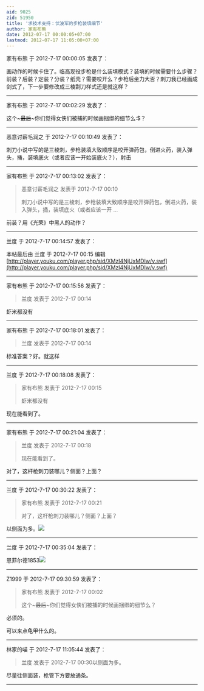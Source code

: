 ```yaml
---
aid: 9025
zid: 51950
title: '求技术支持：伏波军的步枪装填细节'
author: 家有布熊
date: 2012-07-17 00:00:05+07:00
lastmod: 2012-07-17 11:05:00+07:00
---
```


家有布熊 于 2012-7-17 00:00:05 发表了：

画动作的时候卡住了。临高现役步枪是什么装填模式？装填的时候需要什么步骤？前装？后装？定装？分装？纸壳？需要咬开么？步枪后坐力大否？刺刀我已经画成剑式了，下一步要修改成三棱刮刀样式还是就这样？

---------

家有布熊 于 2012-7-17 00:02:29 发表了：

这个~~~最后~~~你们觉得女侠们被捕的时候画捆绑的细节么:$？

---------

恶意讨薪毛润之 于 2012-7-17 00:10:49 发表了：

刺刀小说中写的是三棱刺，步枪装填大致顺序是咬开弹药包，倒进火药，装入弹头，捅，装填底火（或者应该一开始装底火？），射击

---------

家有布熊 于 2012-7-17 00:13:02 发表了：

> 恶意讨薪毛润之 发表于 2012-7-17 00:10
> 
> 刺刀小说中写的是三棱刺，步枪装填大致顺序是咬开弹药包，倒进火药，装入弹头，捅，装填底火（或者应该一开 ...



前装？用《光荣》中黑人的动作？

---------

兰度 于 2012-7-17 00:14:57 发表了：

本帖最后由 兰度 于 2012-7-17 00:15 编辑 [http://player.youku.com/player.php/sid/XMzI4NjUxMDIw/v.swf](http://player.youku.com/player.php/sid/XMzI4NjUxMDIw/v.swf)

---------

家有布熊 于 2012-7-17 00:15:56 发表了：

> 兰度 发表于 2012-7-17 00:14



虾米都没有

---------

家有布熊 于 2012-7-17 00:18:01 发表了：

> 兰度 发表于 2012-7-17 00:14



标准答案？好。就这样

---------

兰度 于 2012-7-17 00:18:08 发表了：

> 家有布熊 发表于 2012-7-17 00:15
> 
> 虾米都没有



现在能看到了。

---------

家有布熊 于 2012-7-17 00:21:04 发表了：

> 兰度 发表于 2012-7-17 00:18
> 
> 现在能看到了。



对了，这杆枪刺刀装哪儿？侧面？上面？

---------

兰度 于 2012-7-17 00:30:22 发表了：

> 家有布熊 发表于 2012-7-17 00:21
> 
> 对了，这杆枪刺刀装哪儿？侧面？上面？



以侧面为多。![](http://www.ogallerie.com/auctions/2009-01/127_1.jpg)

---------

兰度 于 2012-7-17 00:35:04 发表了：

恩菲尔德1853![](http://images.gunstar.co.uk/Large/C2985.jpg)

---------

Z1999 于 2012-7-17 09:30:59 发表了：

> 家有布熊 发表于 2012-7-17 00:02
> 
> 这个~~~最后~~~你们觉得女侠们被捕的时候画捆绑的细节么？



必须的。

可以来点龟甲什么的。

---------

林家的喵 于 2012-7-17 11:05:44 发表了：

> 兰度 发表于 2012-7-17 00:30以侧面为多。



尽量往侧面装，枪管下方要放通条。

---------

